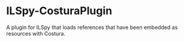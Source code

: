 # ILSpy-CosturaPlugin
A plugin for ILSpy that loads references that have been embedded as resources with Costura.
